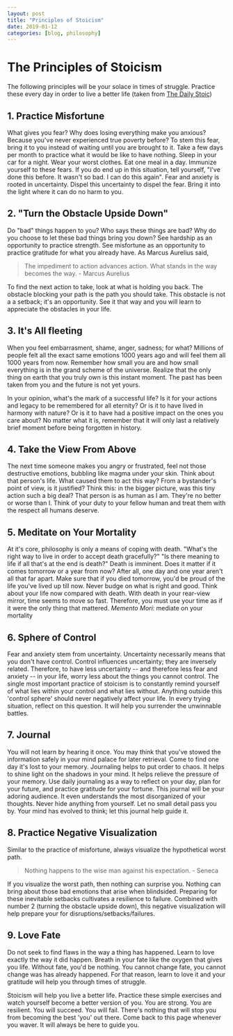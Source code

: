 ```yaml
---
layout: post
title: "Principles of Stoicism"
date: 2019-01-12
categories: [blog, philosophy]
---
```


# The Principles of Stoicism

The following principles will be your solace in times of struggle. Practice these every day in order to live a better life (taken from [The Daily Stoic](https://dailystoic.com/what-is-stoicism-a-definition-3-stoic-exercises-to-get-you-started/))

## 1. Practice Misfortune

What gives you fear? Why does losing everything make you anxious? Because you've never experienced true poverty before? To stem this fear, bring it to you instead of waiting until you are brought to it. Take a few days per month to practice what it would be like to have nothing. Sleep in your car for a night. Wear your worst clothes. Eat one meal in a day. Immunize yourself to these fears. If you do end up in this situation, tell yourself, "I've done this before. It wasn't so bad. I can do this again". Fear and anxiety is rooted in uncertainty. Dispel this uncertainty to dispel the fear. Bring it into the light where it can do no harm to you.

## 2. "Turn the Obstacle Upside Down"

Do "bad" things happen to you? Who says these things are bad? Why do you choose to let these bad things bring you down? See hardship as an opportunity to practice strength. See misfortune as an opportunity to practice gratitude for what you already have. As Marcus Aurelius said,

> The impediment to action advances action. What stands in the way becomes the way. - Marcus Aurelius

To find the next action to take, look at what is holding you back. The obstacle blocking your path is the path you should take. This obstacle is not a a setback; it's an opportunity. See it that way and you will learn to appreciate the obstacles in your life.

## 3. It's All fleeting

When you feel embarrasment, shame, anger, sadness; for what? Millions of people felt all the exact same emotions 1000 years ago and will feel them all 1000 years from now. Remember how small you are and how small everything is in the grand scheme of the universe. Realize that the only thing on earth that you truly own is this instant moment. The past has been taken from you and the future is not yet yours. 

In your opinion, what's the mark of a successful life? Is it for your actions and legacy to be remembered for all eternity? Or is it to have lived in harmony with nature? Or is it to have had a positive impact on the ones you care about? No matter what it is, remember that it will only last a relatively brief moment before being forgotten in history.

## 4. Take the View From Above

The next time someone makes you angry or frustrated, feel not those destructive emotions, bubbling like magma under your skin. Think about that person's life. What caused them to act this way? From a bystander's point of view, is it justified? Think this: in the bigger picture, was this tiny action such a big deal? That person is as human as I am. They're no better or worse than I. Think of your duty to your fellow human and treat them with the respect all humans deserve.

## 5. Meditate on Your Mortality

At it's core, philosophy is only a means of coping with death. "What's the right way to live in order to accept death gracefully?" "Is there meaning to life if all that's at the end is death?" Death is imminent. Does it matter if it comes tomorrow or a year from now? After all, one day and one year aren't all that far apart. Make sure that if you died tomorrow, you'd be proud of the life you've lived up till now. Never budge on what is right and good. Think about your life now compared with death. With death in your rear-view mirror, time seems to move so fast. Therefore, you must use your time as if it were the only thing that mattered. *Memento Mori*: mediate on your mortality

## 6. Sphere of Control

Fear and anxiety stem from uncertainty. Uncertainty necessarily means that you don't have control. Control influences uncertainty; they are inversely related. Therefore, to have less uncertainty -- and therefore less fear and anxiety --  in your life, worry less about the things you cannot control. The single most important practice of stoicism is to constantly remind yourself of what lies within your control and what lies without. Anything outside this 'control sphere' should never negatively affect your life. In every trying situation, reflect on this question. It will help you surrender the unwinnable battles.

## 7. Journal

You will not learn by hearing it once. You may think that you've stowed the information safely in your mind palace for later retrieval. Come to find one day it's lost to your memory. Journaling helps to put order to chaos. It helps to shine light on the shadows in your mind. It helps relieve the pressure of your memory. Use daily journaling as a way to reflect on your day, plan for your future, and practice gratitude for your fortune. This journal will be your adoring audience. It even understands the most disorganized of your thoughts. Never hide anything from yourself. Let no small detail pass you by. Your mind has evolved to think; let this journal help guide it.

## 8. Practice Negative Visualization

Similar to the practice of misfortune, always visualize the hypothetical worst path. 

> Nothing happens to the wise man against his expectation. - Seneca

If you visualize the worst path, then nothing can surprise you. Nothing can bring about those bad emotions that arise when blindsided. Preparing for these inevitable setbacks cultivates a resilience to failure. Combined with number 2 (turning the obstacle upside down), this negative visualization will help prepare your for disruptions/setbacks/failures. 

## 9. Love Fate

Do not seek to find flaws in the way a thing has happened. Learn to love exactly the way it did happen. Breath in your fate like the oxygen that gives you life. Without fate, you'd be nothing. You cannot change fate, you cannot change was has already happened. For that reason, learn to love it and your gratitude will help you through times of struggle.



Stoicism will help you live a better life. Practice these simple exercises and watch yourself become a better version of you. You are strong. You are resilient. You will succeed. You will fail. There's nothing that will stop you from becoming the best 'you' out there. Come back to this page whenever you waver. It will always be here to guide you.

